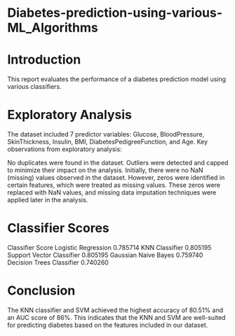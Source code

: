 # Diabetes-prediction-using-various-ML_Algorithms

# Introduction
This report evaluates the performance of a diabetes prediction model using various classifiers.

#  Exploratory Analysis
The dataset included 7 predictor variables: Glucose, BloodPressure, SkinThickness, Insulin, BMI, DiabetesPedigreeFunction, and Age. Key observations from exploratory analysis:

No duplicates were found in the dataset.
Outliers were detected and capped to minimize their impact on the analysis.
Initially, there were no NaN (missing) values observed in the dataset. However, zeros were identified in certain features, which were treated as missing values. These zeros were replaced with NaN values, and missing data imputation techniques were applied later in the analysis.
#  Classifier Scores
Classifier	Score
Logistic Regression	0.785714
KNN Classifier	0.805195
Support Vector Classifier	0.805195
Gaussian Naive Bayes	0.759740
Decision Trees Classifier	0.740260
#   Conclusion
The KNN classifier and SVM achieved the highest accuracy of 80.51% and an AUC score of 86%. This indicates that the KNN and SVM are well-suited for predicting diabetes based on the features included in our dataset.
